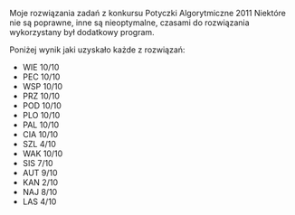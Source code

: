 Moje rozwiązania zadań z konkursu Potyczki Algorytmiczne 2011
Niektóre nie są poprawne, inne są nieoptymalne, czasami do rozwiązania wykorzystany był dodatkowy program.

Poniżej wynik jaki uzyskało każde z rozwiązań:
- WIE 10/10
- PEC 10/10
- WSP 10/10
- PRZ 10/10
- POD 10/10
- PLO 10/10
- PAL 10/10
- CIA 10/10
- SZL 4/10
- WAK 10/10
- SIS 7/10
- AUT 9/10
- KAN 2/10
- NAJ 8/10
- LAS 4/10
